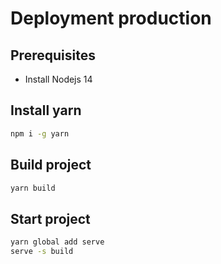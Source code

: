 # Deployment production

## Prerequisites

- Install Nodejs 14

## Install yarn

```bash
npm i -g yarn
```

## Build project

```bash
yarn build
```

## Start project

```bash
yarn global add serve
serve -s build
```
